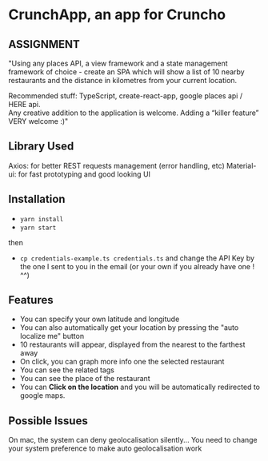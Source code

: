# CrunchApp, an app for Cruncho

## ASSIGNMENT
"Using any places API, a view framework and a state management framework of choice - create an SPA which will show a list of 10 nearby restaurants and the distance in kilometres from your current location.  

Recommended stuff:  TypeScript, create-react-app, google places api / HERE api.  
Any creative addition to the application is welcome. Adding a “killer feature” VERY welcome :)"


## Library Used
Axios: for better REST requests management (error handling, etc)
Material-ui: for fast prototyping and good looking UI

## Installation

- `yarn install`
- `yarn start`

then 
- `cp credentials-example.ts credentials.ts`
and change the API Key by the one I sent to you in the email (or your own if you already have one ! ^^)


## Features

- You can specify your own latitude and longitude
- You can also automatically get your location by pressing the "auto localize me" button
- 10 restaurants will appear, displayed from the nearest to the farthest away
- On click, you can graph more info one the selected restaurant
- You can see the related tags
- You can see the place of the restaurant
- You can __Click on the location__ and you will be automatically redirected to google maps.

## Possible Issues
On mac, the system can deny geolocalisation silently... You need to change your system preference to make auto geolocalisation work 


